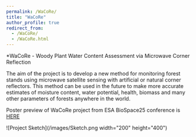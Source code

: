 ```yaml
---
permalink: /WaCoRe/
title: "WaCoRe"
author_profile: true
redirect_from: 
  - /WaCoRe/
  - /WaCoRe.html
---
```




*WaCoRe - Woody Plant Water Content Assessment via Microwave Corner Reflection

The aim of the project is to develop a new method for monitoring forest stands using microwave satellite sensing with artificial or natural corner reflectors. 
This method can be used in the future to make more accurate estimates of moisture content, water potential, health, biomass and many other parameters of forests anywhere in the world.

Poster preview of WaCoRe project from ESA BioSpace25 conference is [HERE](/images/Biospace25_small.tif)

![Project Sketch](/images/Sketch.png  width="200" height="400")


